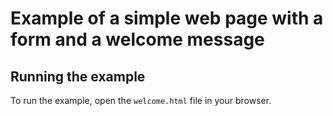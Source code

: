 # Example of a simple web page with a form and a welcome message

## Running the example

To run the example, open the `welcome.html` file in your browser.
